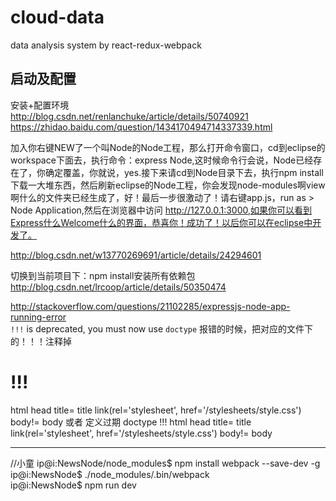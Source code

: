 # cloud-data
data analysis system by react-redux-webpack


## 启动及配置
安装+配置环境  
http://blog.csdn.net/renlanchuke/article/details/50740921  
https://zhidao.baidu.com/question/1434170494714337339.html  


加入你右键NEW了一个叫Node的Node工程，那么打开命令窗口，cd到eclipse的workspace下面去，执行命令：express Node,这时候命令行会说，Node已经存在了，你确定覆盖，你就说，yes.接下来请cd到Node目录下去，执行npm install下载一大堆东西，然后刷新eclipse的Node工程，你会发现node-modules啊view啊什么的文件夹已经生成了，好！最后一步很激动了！请右键app.js，run as  > Node Application,然后在浏览器中访问 http://127.0.0.1:3000,如果你可以看到Express什么Welcome什么的界面，恭喜你！成功了！以后你可以在eclipse中开发了。

http://blog.csdn.net/w13770269691/article/details/24294601


切换到当前项目下：npm install安装所有依赖包  
http://blog.csdn.net/lrcoop/article/details/50350474


http://stackoverflow.com/questions/21102285/expressjs-node-app-running-error  
`!!!` is deprecated, you must now use `doctype`
报错的时候，把对应的文件下的！！！注释掉
# !!!
html
  head
    title= title
    link(rel='stylesheet', href='/stylesheets/style.css')
  body!= body
或者 定义过期
doctype !!!
html
  head
    title= title
    link(rel='stylesheet', href='/stylesheets/style.css')
  body!= body

---------------------------------------
//小童
ip@i:NewsNode/node_modules$ npm install webpack --save-dev -g  
ip@i:NewsNode$   ./node_modules/.bin/webpack  
ip@i:NewsNode$ npm run dev  





